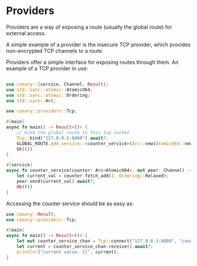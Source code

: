 # Providers

Providers are a way of exposing a route (usually the global route)
for external access.

A simple example of a provider is the insecure TCP provider,
which provides non-encrypted TCP channels to a route.

Providers offer a simple interface for exposing routes through them.
An example of a TCP provider in use:

```rust , no_run

use canary::{service, Channel, Result};
use std::sync::atomic::AtomicU64;
use std::sync::atomic::Ordering;
use std::sync::Arc;

use canary::providers::Tcp;

#[main]
async fn main() -> Result<()> {
    // bind the global route to this tcp socket
    Tcp::bind("127.0.0.1:8080").await?;
    GLOBAL_ROUTE.add_service::<counter_service>(Arc::new(AtomicU64::new(0)))?;
    Ok(())
}

#[service]
async fn counter_service(counter: Arc<AtomicU64>, mut peer: Channel) -> Result<()> {
    let current_val = counter.fetch_add(1, Ordering::Relaxed);
    peer.send(current_val).await?;
    Ok(())
}

```

Accessing the counter service should be as easy as:
```rust , no_run
use canary::Result;
use canary::providers::Tcp;

#[main]
async fn main() -> Result<()> {
    let mut counter_service_chan = Tcp::connect("127.0.0.1:8080", "counter_service").await?;
    let current = counter_service_chan.receive().await?;
    println!("current value: {}", current);
}
```




